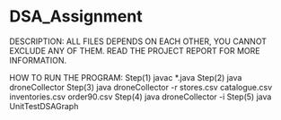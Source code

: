 # DSA_Assignment
DESCRIPTION:
ALL FILES DEPENDS ON EACH OTHER, YOU CANNOT EXCLUDE ANY OF THEM.
READ THE PROJECT REPORT FOR MORE INFORMATION.

HOW TO RUN THE PROGRAM:
Step(1) javac *.java
Step(2) java droneCollector
Step(3) java droneCollector -r stores.csv catalogue.csv inventories.csv order90.csv
Step(4) java droneCollector -i
Step(5) java UnitTestDSAGraph

